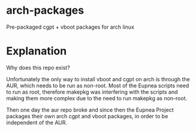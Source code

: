 # arch-packages

Pre-packaged cgpt + vboot packages for arch linux

# Explanation

Why does this repo exist?

Unfortunately the only way to install vboot and cgpt on arch is through the AUR, which needs to be run as
non-root. Most of the Eupnea scripts need to run as root, therefore makepkg was interfering with the scripts and making
them more complex due to the need to run makepkg as non-root.

Then one day the aur repo broke and since then the Eupnea Project packages their own arch cgpt and vboot
packages, in order to be independent of the AUR.
